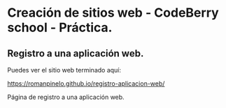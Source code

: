 # Creación de sitios web - CodeBerry school - Práctica.

## Registro a una aplicación web.

Puedes ver el sitio web terminado aquí:

https://romanpinelo.github.io/registro-aplicacion-web/

Página de registro a una aplicación web.